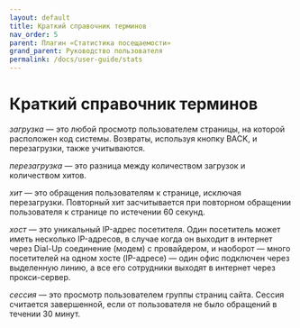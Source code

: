 ```yaml
---
layout: default
title: Краткий справочник терминов
nav_order: 5
parent: Плагин «Статистика посещаемости»
grand_parent: Руководство пользователя
permalink: /docs/user-guide/stats
---
```


# Краткий справочник терминов

*загрузка* — это любой просмотр пользователем страницы, на которой расположен код системы. Возвраты, используя кнопку BACK, и перезагрузки, также учитываются.

*перезагрузка* — это разница между количеством загрузок и количеством хитов.

*хит* — это обращения пользователям к странице, исключая перезагрузки. Повторный хит засчитывается при повторном обращении пользователя к странице по истечении 60 секунд.

*хост* — это уникальный IP-адрес посетителя. Один посетитель может иметь несколько IP-адресов, в случае когда он выходит в интернет через Dial-Up соединение (модем) с провайдером, и наоборот — много посетителей на одном хосте (IP-адресе) — один офис подключен через выделенную линию, а все его сотрудники выходят в интернет через прокси-сервер.

*сессия* — это просмотр пользователем группы страниц сайта. Сессия считается завершенной, если от пользователя не было обращений в течении 30 минут.